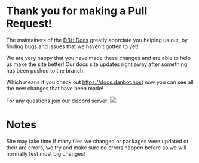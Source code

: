# Thank you for making a Pull Request!

The maintainers of the [DBH Docs](https://github.com/DanBot-Hosting/DBH-Docs) greatly apprciate you helping us out, by finding bugs and issues that we haven't gotten to yet!

We are very happy that you have made these changes and are able to help us make the site better! Our docs site updates right away after something has been pushed to the branch.

Which means if you check out https://docs.danbot.host now you can see all the new changes that have been made!

For any questions join our discord server:
[![](https://dcbadge.limes.pink/api/server/https://discord.gg/dbh?style=flat-square)](https://discord.gg/dbh)

# Notes
Site may take time if many files we changed or packages were updated or their are errors, we try and make sure no errors happen before so we will normally test most big changes!
